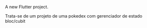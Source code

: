 

A new Flutter project.

Trata-se de um projeto de uma pokedex com gerenciador de estado bloc/cubit
